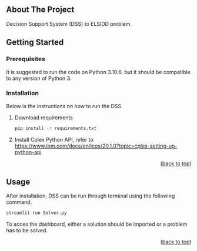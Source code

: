 <!-- TABLE OF CONTENTS -->

<!-- ABOUT THE PROJECT -->
## About The Project
Decision Support System (DSS) to ELSIDD problem. 

<!-- GETTING STARTED -->
## Getting Started
### Prerequisites

It is suggested to run the code on Python 3.10.6, but it should be compatible to any version of Python 3.

### Installation

Below is the instructions on how to run the DSS.

1. Download requirements
   ```sh
   pip install -r requirements.txt
   ```
3. Install Cplex Python API, refer to https://www.ibm.com/docs/en/icos/20.1.0?topic=cplex-setting-up-python-api
  

<p align="right">(<a href="#readme-top">back to top</a>)</p>



<!-- USAGE EXAMPLES -->
## Usage

After installation, DSS can be run through terminal using the following command.

  ```sh
  streamlit run Solver.py
  ```

To acces the dashboard, either a solution should be imported or a problem has to be solved. 
 

<p align="right">(<a href="#readme-top">back to top</a>)</p>
